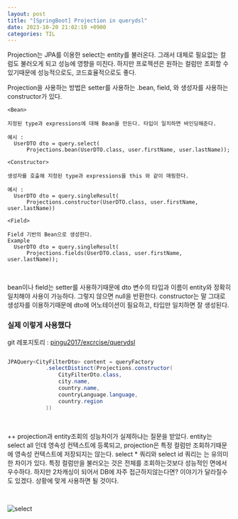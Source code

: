 ```yaml
---
layout: post
title: "[SpringBoot] Projection in querydsl"
date: 2023-10-20 21:02:19 +0900
categories: TIL
---
```


Projection는 JPA를 이용한 select는 entity를 불러온다. 그래서 대체로 필요없는 컬럼도 불러오게 되고 성능에 영향을 미친다. 하지만 프로젝션은 원하는 컬럼만 조회할 수 있기때문에 성능적으로도, 코드효율적으로도 좋다.

Projection을 사용하는 방법은 setter를 사용하는 .bean, field, 와 생성자를 사용하는 constructor가 있다.

```
<Bean>

지정된 type과 expressions에 대해 Bean을 만든다. 타입이 일치하면 바인딩해준다.

예시 :
  UserDTO dto = query.select(
      Projections.bean(UserDTO.class, user.firstName, user.lastName));

```

```
<Constructor>

생성자를 호출해 지정된 type과 expressions을 this 와 같이 매핑한다.

예시 :
  UserDTO dto = query.singleResult(
      Projections.constructor(UserDTO.class, user.firstName, user.lastName))
```

```
<Field>

Field 기반의 Bean으로 생성한다.
Example
  UserDTO dto = query.singleResult(
      Projections.fields(UserDTO.class, user.firstName, user.lastName));
```

<br>

bean이나 field는 setter를 사용하기때문에 dto 변수의 타입과 이름이 entity와 정확히 일치해야 사용이 가능하다. 그렇지 않으면 null을 반환한다.
constructor는 말 그대로 생성자를 이용하기때문에 dto에 어노테이션이 필요하고, 타입만 일치하면 잘 생성된다.

### 실제 이렇게 사용했다

git 레포지토리 : [pingu2017/excrcise/querydsl](https://github.com/pingu2017/exercise/blob/querydsl/exercise/src/main/java/com/pingu/exercise/repository/CityCustomRepo.java)

```java

JPAQuery<CityFilterDto> content = queryFactory
			.selectDistinct(Projections.constructor(
				CityFilterDto.class,
				city.name,
				country.name,
				countryLanguage.language,
				country.region
			))

```

<br>

++ projection과 entity조회의 성능차이가 실제하냐는 질문을 받았다. entity는 select all 인데 영속성 컨텍스트에 등록되고, projection은 특정 컬럼만 조회하기때문에 영속성 컨텍스트에 저장되지는 않는다. select \* 쿼리와 select id 쿼리는 는 유의미한 차이가 있다. 특정 컬럼만을 불러오는 것은 전체를 조회하는것보다 성능적인 면에서 우수하다. 하지만 2차캐싱이 되어서 DB에 자주 접근하지않는다면? 이야기가 달라질수도 있겠다. 상황에 맞게 사용하면 될 것이다.

<br>

![select](https://user-images.githubusercontent.com/115390100/277361054-51815905-b339-407d-8061-1ae47abb5edb.png)
